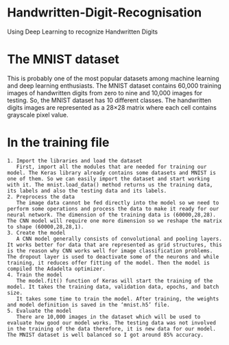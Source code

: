 # Handwritten-Digit-Recognisation
Using Deep Learning to recognize Handwritten Digits

# The MNIST dataset
This is probably one of the most popular datasets among machine learning and deep learning enthusiasts. The MNIST dataset contains 60,000 training images of handwritten digits from zero to nine and 10,000 images for testing. So, the MNIST dataset has 10 different classes. The handwritten digits images are represented as a 28×28 matrix where each cell contains grayscale pixel value.

# In the training file

    1. Import the libraries and load the dataset
       First, import all the modules that are needed for training our model. The Keras library already contains some datasets and MNIST is one of them. So we can easily import the dataset and start working with it. The mnist.load_data() method returns us the training data, its labels and also the testing data and its labels.
    2. Preprocess the data
       The image data cannot be fed directly into the model so we need to perform some operations and process the data to make it ready for our neural network. The dimension of the training data is (60000,28,28). The CNN model will require one more dimension so we reshape the matrix to shape (60000,28,28,1).
    3. Create the model
       A CNN model generally consists of convolutional and pooling layers. It works better for data that are represented as grid structures, this is the reason why CNN works well for image classification problems. The dropout layer is used to deactivate some of the neurons and while training, it reduces offer fitting of the model. Then the model is compiled the Adadelta optimizer.
    4. Train the model
       The model.fit() function of Keras will start the training of the model. It takes the training data, validation data, epochs, and batch size.
       It takes some time to train the model. After training, the weights and model definition is saved in the ‘mnist.h5’ file.
    5. Evaluate the model
       There are 10,000 images in the dataset which will be used to evaluate how good our model works. The testing data was not involved in the training of the data therefore, it is new data for our model. The MNIST dataset is well balanced so I got around 85% accuracy.         
    
